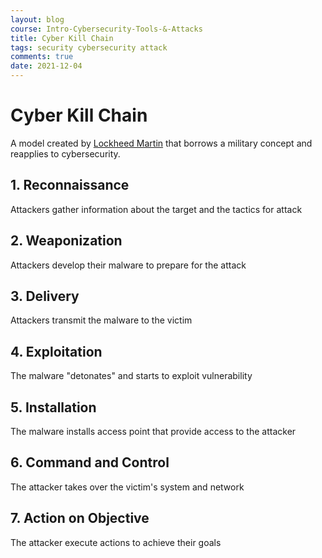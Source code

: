 ```yaml
---
layout: blog
course: Intro-Cybersecurity-Tools-&-Attacks
title: Cyber Kill Chain
tags: security cybersecurity attack
comments: true
date: 2021-12-04
---
```


# Cyber Kill Chain

A model created by [Lockheed Martin](https://www.lockheedmartin.com/content/dam/lockheed-martin/rms/documents/cyber/LM-White-Paper-Intel-Driven-Defense.pdf) that borrows a military concept and reapplies to cybersecurity. 

## 1. Reconnaissance
Attackers gather information about the target and the tactics for attack

## 2. Weaponization
Attackers develop their malware to prepare for the attack

## 3. Delivery
Attackers transmit the malware to the victim

## 4. Exploitation
The malware "detonates" and starts to exploit vulnerability

## 5. Installation
The malware installs access point that provide access to the attacker

## 6. Command and Control
The attacker takes over the victim's system and network

## 7. Action on Objective
The attacker execute actions to achieve their goals


